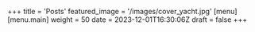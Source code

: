 +++
title = 'Posts'
featured_image = '/images/cover_yacht.jpg'
[menu]
  [menu.main]
    weight = 50
date = 2023-12-01T16:30:06Z
draft = false
+++
